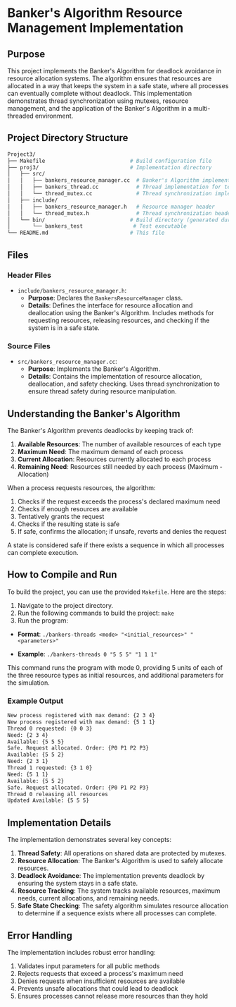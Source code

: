 # Banker's Algorithm Resource Management Implementation

## Purpose

This project implements the Banker's Algorithm for deadlock avoidance in resource allocation systems. The algorithm ensures that resources are allocated in a way that keeps the system in a safe state, where all processes can eventually complete without deadlock. This implementation demonstrates thread synchronization using mutexes, resource management, and the application of the Banker's Algorithm in a multi-threaded environment.

## Project Directory Structure

```bash
Project3/
├── Makefile                           # Build configuration file
├── proj3/                             # Implementation directory
│   ├── src/
│   │   ├── bankers_resource_manager.cc  # Banker's Algorithm implementation
│   │   ├── bankers_thread.cc            # Thread implementation for testing
│   │   └── thread_mutex.cc              # Thread synchronization implementation
│   ├── include/
│   │   ├── bankers_resource_manager.h   # Resource manager header
│   │   └── thread_mutex.h               # Thread synchronization header
│   └── bin/                           # Build directory (generated during build)
│       └── bankers_test                # Test executable
└── README.md                          # This file
```

## Files

### Header Files

- `include/bankers_resource_manager.h`:
  - **Purpose**: Declares the `BankersResourceManager` class.
  - **Details**: Defines the interface for resource allocation and deallocation using the Banker's Algorithm. Includes methods for requesting resources, releasing resources, and checking if the system is in a safe state.

### Source Files

- `src/bankers_resource_manager.cc`:
  - **Purpose**: Implements the Banker's Algorithm.
  - **Details**: Contains the implementation of resource allocation, deallocation, and safety checking. Uses thread synchronization to ensure thread safety during resource manipulation.

## Understanding the Banker's Algorithm

The Banker's Algorithm prevents deadlocks by keeping track of:

1. **Available Resources**: The number of available resources of each type
2. **Maximum Need**: The maximum demand of each process
3. **Current Allocation**: Resources currently allocated to each process
4. **Remaining Need**: Resources still needed by each process (Maximum - Allocation)

When a process requests resources, the algorithm:

1. Checks if the request exceeds the process's declared maximum need
2. Checks if enough resources are available
3. Tentatively grants the request
4. Checks if the resulting state is safe
5. If safe, confirms the allocation; if unsafe, reverts and denies the request

A state is considered safe if there exists a sequence in which all processes can complete execution.

## How to Compile and Run

To build the project, you can use the provided `Makefile`. Here are the steps:

1. Navigate to the project directory.
2. Run the following commands to build the project:
   `make`
3. Run the program:

- **Format**: `./bankers-threads <mode> "<initial_resources>" "<parameters>"`

- **Example**: `./bankers-threads 0 "5 5 5" "1 1 1"`

This command runs the program with mode 0, providing 5 units of each of the three resource types as initial resources, and additional parameters for the simulation.

### Example Output

```bash
New process registered with max demand: {2 3 4}
New process registered with max demand: {5 1 1}
Thread 0 requested: {0 0 3}
Need: {2 3 4}
Available: {5 5 5}
Safe. Request allocated. Order: {P0 P1 P2 P3}
Available: {5 5 2}
Need: {2 3 1}
Thread 1 requested: {3 1 0}
Need: {5 1 1}
Available: {5 5 2}
Safe. Request allocated. Order: {P0 P1 P2 P3}
Thread 0 releasing all resources
Updated Available: {5 5 5}
```

## Implementation Details

The implementation demonstrates several key concepts:

1. **Thread Safety**: All operations on shared data are protected by mutexes.
2. **Resource Allocation**: The Banker's Algorithm is used to safely allocate resources.
3. **Deadlock Avoidance**: The implementation prevents deadlock by ensuring the system stays in a safe state.
4. **Resource Tracking**: The system tracks available resources, maximum needs, current allocations, and remaining needs.
5. **Safe State Checking**: The safety algorithm simulates resource allocation to determine if a sequence exists where all processes can complete.

## Error Handling

The implementation includes robust error handling:

1. Validates input parameters for all public methods
2. Rejects requests that exceed a process's maximum need
3. Denies requests when insufficient resources are available
4. Prevents unsafe allocations that could lead to deadlock
5. Ensures processes cannot release more resources than they hold
